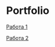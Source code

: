 # Portfolio
[Работа 1](https://daniil931.github.io/Portfolio/Work1)

[Работа 2](https://daniil931.github.io/Portfolio/Work2)
